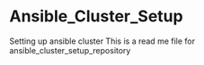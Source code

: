# Ansible_Cluster_Setup
Setting up ansible cluster
This is a read me file for ansible_cluster_setup_repository
